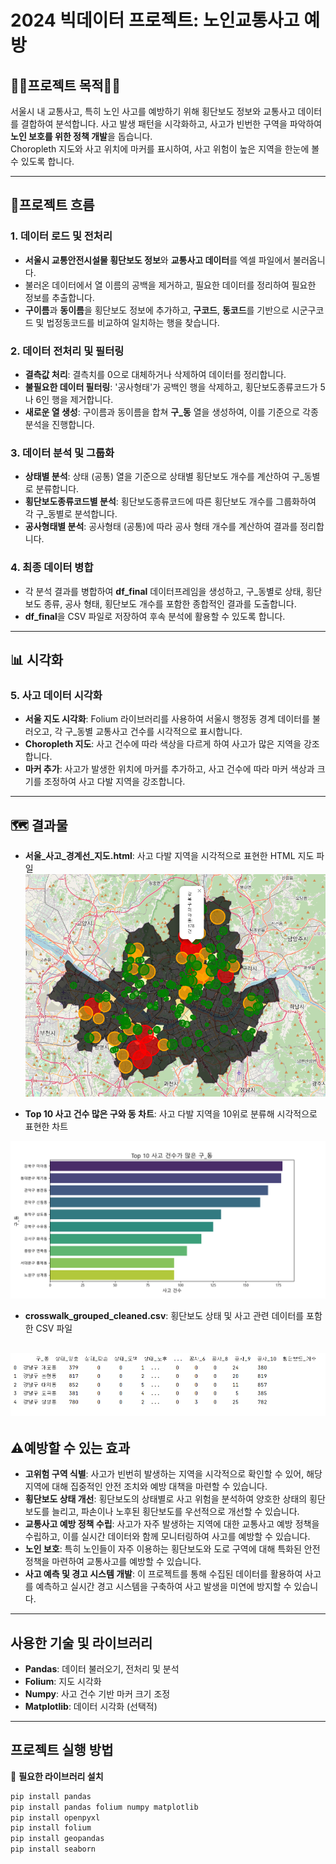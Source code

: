 # 2024 빅데이터 프로젝트: 노인교통사고 예방

## 🚶‍♂️️프로젝트 목적🚶‍♂️
서울시 내 교통사고, 특히 노인 사고를 예방하기 위해 횡단보도 정보와 교통사고 데이터를 결합하여 분석합니다. 사고 발생 패턴을 시각화하고, 사고가 빈번한 구역을 파악하여 **노인 보호를 위한 정책 개발**을 돕습니다.  
Choropleth 지도와 사고 위치에 마커를 표시하여, 사고 위험이 높은 지역을 한눈에 볼 수 있도록 합니다.

---

## 🚗프로젝트 흐름

### 1. 데이터 로드 및 전처리
- **서울시 교통안전시설물 횡단보도 정보**와 **교통사고 데이터**를 엑셀 파일에서 불러옵니다.
- 불러온 데이터에서 열 이름의 공백을 제거하고, 필요한 데이터를 정리하여 필요한 정보를 추출합니다.
- **구이름**과 **동이름**을 횡단보도 정보에 추가하고, **구코드**, **동코드**를 기반으로 시군구코드 및 법정동코드를 비교하여 일치하는 행을 찾습니다.

### 2. 데이터 전처리 및 필터링
- **결측값 처리**: 결측치를 0으로 대체하거나 삭제하여 데이터를 정리합니다.
- **불필요한 데이터 필터링**: '공사형태'가 공백인 행을 삭제하고, 횡단보도종류코드가 5나 6인 행을 제거합니다.
- **새로운 열 생성**: 구이름과 동이름을 합쳐 **구_동** 열을 생성하여, 이를 기준으로 각종 분석을 진행합니다.

### 3. 데이터 분석 및 그룹화
- **상태별 분석**: 상태 (공통) 열을 기준으로 상태별 횡단보도 개수를 계산하여 구_동별로 분류합니다.
- **횡단보도종류코드별 분석**: 횡단보도종류코드에 따른 횡단보도 개수를 그룹화하여 각 구_동별로 분석합니다.
- **공사형태별 분석**: 공사형태 (공통)에 따라 공사 형태 개수를 계산하여 결과를 정리합니다.

### 4. 최종 데이터 병합
- 각 분석 결과를 병합하여 **df_final** 데이터프레임을 생성하고, 구_동별로 상태, 횡단보도 종류, 공사 형태, 횡단보도 개수를 포함한 종합적인 결과를 도출합니다.
- **df_final**을 CSV 파일로 저장하여 후속 분석에 활용할 수 있도록 합니다.

---

## 📊 시각화

### 5. 사고 데이터 시각화
- **서울 지도 시각화**: Folium 라이브러리를 사용하여 서울시 행정동 경계 데이터를 불러오고, 각 구_동별 교통사고 건수를 시각적으로 표시합니다.
- **Choropleth 지도**: 사고 건수에 따라 색상을 다르게 하여 사고가 많은 지역을 강조합니다.
- **마커 추가**: 사고가 발생한 위치에 마커를 추가하고, 사고 건수에 따라 마커 색상과 크기를 조정하여 사고 다발 지역을 강조합니다.

---

🗺️  결과물
-
- **서울_사고_경계선_지도.html**: 사고 다발 지역을 시각적으로 표현한 HTML 지도 파일
![img_1.png](img_1.png)


- **Top 10 사고 건수 많은 구와 동 차트**: 사고 다발 지역을 10위로 분류해 시각적으로 표현한 차트

![img.png](img.png)
- **crosswalk_grouped_cleaned.csv**: 횡단보도 상태 및 사고 관련 데이터를 포함한 CSV 파일
 
![img_2.png](img_2.png)
---

## ⚠️예방할 수 있는 효과

- **고위험 구역 식별**: 사고가 빈번히 발생하는 지역을 시각적으로 확인할 수 있어, 해당 지역에 대해 집중적인 안전 조치와 예방 대책을 마련할 수 있습니다.
- **횡단보도 상태 개선**: 횡단보도의 상태별로 사고 위험을 분석하여 양호한 상태의 횡단보도를 늘리고, 파손이나 노후된 횡단보도를 우선적으로 개선할 수 있습니다.
- **교통사고 예방 정책 수립**: 사고가 자주 발생하는 지역에 대한 교통사고 예방 정책을 수립하고, 이를 실시간 데이터와 함께 모니터링하여 사고를 예방할 수 있습니다.
- **노인 보호**: 특히 노인들이 자주 이용하는 횡단보도와 도로 구역에 대해 특화된 안전 정책을 마련하여 교통사고를 예방할 수 있습니다.
- **사고 예측 및 경고 시스템 개발**: 이 프로젝트를 통해 수집된 데이터를 활용하여 사고를 예측하고 실시간 경고 시스템을 구축하여 사고 발생을 미연에 방지할 수 있습니다.

---

## 사용한 기술 및 라이브러리

- **Pandas**: 데이터 불러오기, 전처리 및 분석
- **Folium**: 지도 시각화
- **Numpy**: 사고 건수 기반 마커 크기 조정
- **Matplotlib**: 데이터 시각화 (선택적)

---

## 프로젝트 실행 방법

📍 **필요한 라이브러리 설치**
```bash
pip install pandas
pip install pandas folium numpy matplotlib
pip install openpyxl
pip install folium
pip install geopandas
pip install seaborn